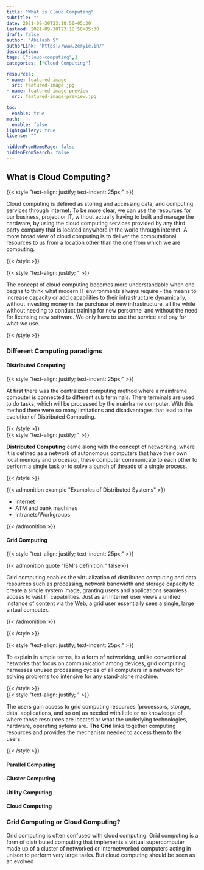 ```yaml
---
title: "What is Cloud Computing"
subtitle: ""
date: 2021-09-30T23:18:50+05:30
lastmod: 2021-09-30T23:18:50+05:30
draft: false
author: "Abilash S"
authorLink: "https://www.zeryie.in/"
description:
tags: ["cloud-computing",] 
categories: ["Cloud Computing"]

resources:
- name: featured-image
  src: featured-image.jpg
- name: featured-image-preview
  src: featured-image-preview.jpg

toc:
  enable: true
math:
  enable: false
lightgallery: true
license: ""

hiddenFromHomePage: false
hiddenFromSearch: false
---
```


## What is Cloud Computing?
{{< style "text-align: justify; text-indent: 25px;" >}}

Cloud computing is defined as storing and accessing data, and computing services through internet. To be more clear, we can use the resources for our business, project or IT, without actually having to built and manage the hardware, by using the cloud computing services provided by any third party company that is located anywhere in the world through internet. A more broad view of cloud computing is to deliver the computational resources to us from a location other than the one from which we are computing. 

{{< /style >}}

<!-- more -->

{{< style "text-align: justify; " >}}

The concept of cloud computing becomes more understandable when one begins to think what modern IT environments always require - the means to increase capacity or add capabilities to their infrastructure dynamically, without investing money in the purchase of new infrastructure, all the while without needing to conduct training for new personnel and without the need for licensing new software. We only have to use the service and pay for what we use.

{{< /style >}}

### Different Computing paradigms

#### Distributed Computing

{{< style "text-align: justify; text-indent: 25px;" >}}

At first there was the centralized computing method where a mainframe computer is connected to different sub terminals. There terminals are used to do tasks, which will be processed by the mainframe computer. With this method there were so many limitations and disadvantages that lead to the evolution of Distributed Computing.

{{< /style >}}
<br>
{{< style "text-align: justify; " >}}

**Distributed Computing** came along with the concept of networking, where it is defined as a network of autonomous computers that have their own local memory and processor, these computer communicate to each other to perform a single task or to solve a bunch of threads of a single process. 

{{< /style >}}

{{< admonition example "Examples of Distributed Systems" >}}

  - Internet
  - ATM and bank machines
  - Intranets/Workgroups

{{< /admonition >}}


#### Grid Computing
{{< style "text-align: justify; text-indent: 25px;" >}}

{{< admonition quote "IBM's definition:" false>}}

Grid computing enables the virtualization of distributed computing and data resources such as processing, network bandwidth and storage capacity to create a single system image, granting users and applications seamless access to vast IT capabilities. Just as an Internet user views a unified instance of content via the Web, a grid user essentially sees a single, large virtual computer.

{{< /admonition >}}

{{< /style >}}

{{< style "text-align: justify; text-indent: 25px;" >}}

To explain in simple terms, its a form of networking, unlike conventional networks that focus on communication among devices, grid computing harnesses unused processing cycles of all computers in a network for solving problems too intensive for any stand-alone machine.

{{< /style >}}
<br>
{{< style "text-align: justify; " >}}

The users gain access to grid computing resources (processors, storage, data, applications, and so on) as needed with little or no knowledge of where those resources are located or what the underlying technologies, hardware, operating sytems are. **The Grid** links together computing resources and provides the mechanism needed to access them to the users.

{{< /style >}}

#### Parallel Computing

#### Cluster Computing

#### Utility Computing

#### Cloud Computing

### Grid Computing or Cloud Computing?

Grid computing is often confused with cloud computing. Grid computing is a form of distributed computing that implements a virtual supercomputer made up of a cluster of networked or Internetworked computers acting in unison to perform very large tasks. But cloud computing should be seen as an evolved 












<!-- Image by <a href="https://pixabay.com/users/200degrees-2051452/?utm_source=link-attribution&amp;utm_medium=referral&amp;utm_campaign=image&amp;utm_content=1989339">200 Degrees</a> from <a href="https://pixabay.com/?utm_source=link-attribution&amp;utm_medium=referral&amp;utm_campaign=image&amp;utm_content=1989339">Pixabay</a> -->
<!-- Photo by panumas nikhomkhai from Pexels -->
